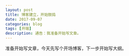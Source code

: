 ```yaml
---
layout: post
title: 博客建立，开始鼓捣
date: 2017-09-07
categories: blog
tags: [开端]
description: 通告：我准备开始写文章。
---
```

准备开始写文章，今天先写个开场博客，下一步开始写大纲。
